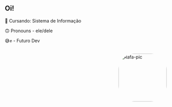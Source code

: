 ## Oi!

📗 Cursando: Sistema de Informação

🙃 Pronouns - ele/dele

😅✊ - Futuro Dev

<div style= "display: inline_block"><br>
  <img align="right" alt="Rafa-pic" height="150" style="border-radius:50px;" src="https://cdn.discordapp.com/attachments/951872355871903767/951881869350301736/animation-boy.gif">
  </div>
 
